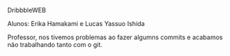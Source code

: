 DribbbleWEB

Alunos: Erika Hamakami e Lucas Yassuo Ishida

Professor, nos tivemos problemas ao fazer algumns commits e acabamos não trabalhando tanto com o git.
